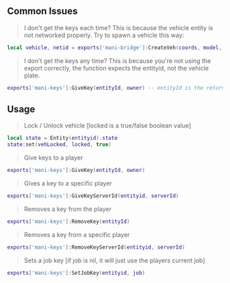 ## Common Issues

> I don't get the keys each time?
This is because the vehicle entity is not networked properly. Try to spawn a vehicle this way:
```lua
local vehicle, netid = exports['mani-bridge']:CreateVeh(coords, model, props) -- vec4(0, 0, 0, 0), GetHashKey('panto', oxlib vehicleProperties table)
```

> I don't get the keys any time?
This is because you're not using the export correctly, the function expects the entityid, not the vehicle plate.
```lua
exports['mani-keys']:GiveKey(entityId, owner) -- entityId is the returned value, when creating a vehicle.
```

## Usage

> Lock / Unlock vehicle [locked is a true/false boolean value]
```lua
local state = Entity(entityid).state
state:set(vehLocked, locked, true)
```

> Give keys to a player
```lua
exports['mani-keys']:GiveKey(entityId, owner)
```

> Gives a key to a specific player
```lua
exports['mani-keys']:GiveKeyServerId(entityid, serverId)
```

> Removes a key from the player
```lua
exports['mani-keys']:RemoveKey(entityId)
```

> Removes a key from a specific player
```lua
exports['mani-keys']:RemoveKeyServerId(entityid, serverId)
```

> Sets a job key [if job is nil, it will just use the players current job]
```lua
exports['mani-keys']:SetJobKey(entityid, job)
```